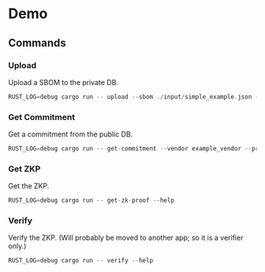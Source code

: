 # Demo

## Commands

### Upload

Upload a SBOM to the private DB.

```Rust
RUST_LOG=debug cargo run -- upload --sbom ./input/simple_example.json --vendor example_vendor --product example_product --version 1.2
```

### Get Commitment

Get a commitment from the public DB.

```Rust
RUST_LOG=debug cargo run -- get-commitment --vendor example_vendor --product example_product --version 1.2
```

### Get ZKP

Get the ZKP.

```Rust
RUST_LOG=debug cargo run -- get-zk-proof --help
```

### Verify

Verify the ZKP.
(Will probably be moved to another app; so it is a verifier only.)

```Rust
RUST_LOG=debug cargo run -- verify --help
```
